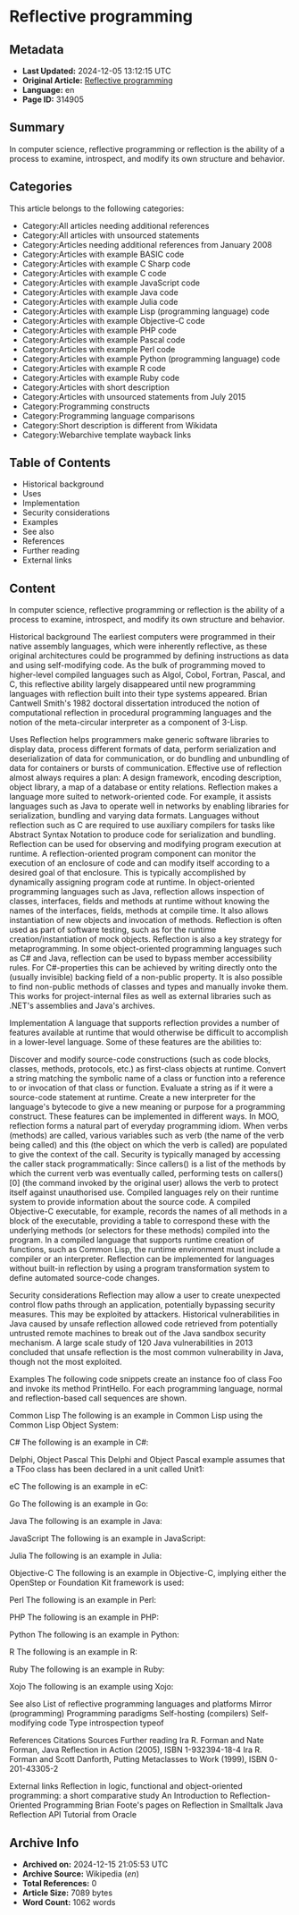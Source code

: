 # Reflective programming

## Metadata
- **Last Updated:** 2024-12-05 13:12:15 UTC
- **Original Article:** [Reflective programming](https://en.wikipedia.org/wiki/Reflective_programming)
- **Language:** en
- **Page ID:** 314905

## Summary
In computer science, reflective programming or reflection is the ability of a process to examine, introspect, and modify its own structure and behavior.

## Categories
This article belongs to the following categories:

- Category:All articles needing additional references
- Category:All articles with unsourced statements
- Category:Articles needing additional references from January 2008
- Category:Articles with example BASIC code
- Category:Articles with example C Sharp code
- Category:Articles with example C code
- Category:Articles with example JavaScript code
- Category:Articles with example Java code
- Category:Articles with example Julia code
- Category:Articles with example Lisp (programming language) code
- Category:Articles with example Objective-C code
- Category:Articles with example PHP code
- Category:Articles with example Pascal code
- Category:Articles with example Perl code
- Category:Articles with example Python (programming language) code
- Category:Articles with example R code
- Category:Articles with example Ruby code
- Category:Articles with short description
- Category:Articles with unsourced statements from July 2015
- Category:Programming constructs
- Category:Programming language comparisons
- Category:Short description is different from Wikidata
- Category:Webarchive template wayback links

## Table of Contents

- Historical background
- Uses
- Implementation
- Security considerations
- Examples
- See also
- References
- Further reading
- External links

## Content

In computer science, reflective programming or reflection is the ability of a process to examine, introspect, and modify its own structure and behavior.

Historical background
The earliest computers were programmed in their native assembly languages, which were inherently reflective, as these original architectures could be programmed by defining instructions as data and using self-modifying code. As the bulk of programming moved to higher-level compiled languages such as Algol, Cobol, Fortran, Pascal, and C, this reflective ability largely disappeared until new programming languages with reflection built into their type systems appeared.
Brian Cantwell Smith's 1982 doctoral dissertation introduced the notion of computational reflection in procedural programming languages and the notion of the meta-circular interpreter as a component of 3-Lisp.

Uses
Reflection helps programmers make generic software libraries to display data, process different formats of data, perform serialization and deserialization of data for communication, or do bundling and unbundling of data for containers or bursts of communication.
Effective use of reflection almost always requires a plan: A design framework, encoding description, object library, a map of a database or entity relations.
Reflection makes a language more suited to network-oriented code. For example, it assists languages such as Java to operate well in networks by enabling libraries for serialization, bundling and varying data formats. Languages without reflection such as C are required to use auxiliary compilers for tasks like Abstract Syntax Notation to produce code for serialization and bundling.
Reflection can be used for observing and modifying program execution at runtime. A reflection-oriented program component can monitor the execution of an enclosure of code and can modify itself according to a desired goal of that enclosure. This is typically accomplished by dynamically assigning program code at runtime.
In object-oriented programming languages such as Java, reflection allows inspection of classes, interfaces, fields and methods at runtime without knowing the names of the interfaces, fields, methods at compile time. It also allows instantiation of new objects and invocation of methods.
Reflection is often used as part of software testing, such as for the runtime creation/instantiation of mock objects.
Reflection is also a key strategy for metaprogramming.
In some object-oriented programming languages such as C# and Java, reflection can be used to bypass member accessibility rules. For C#-properties this can be achieved by writing directly onto the (usually invisible) backing field of a non-public property. It is also possible to find non-public methods of classes and types and manually invoke them. This works for project-internal files as well as external libraries such as .NET's assemblies and Java's archives.

Implementation
A language that supports reflection provides a number of features available at runtime that would otherwise be difficult to accomplish in a lower-level language. Some of these features are the abilities to:

Discover and modify source-code constructions (such as code blocks, classes, methods, protocols, etc.) as first-class objects at runtime.
Convert a string matching the symbolic name of a class or function into a reference to or invocation of that class or function.
Evaluate a string as if it were a source-code statement at runtime.
Create a new interpreter for the language's bytecode to give a new meaning or purpose for a programming construct.
These features can be implemented in different ways. In MOO, reflection forms a natural part of everyday programming idiom. When verbs (methods) are called, various variables such as verb (the name of the verb being called) and this (the object on which the verb is called) are populated to give the context of the call. Security is typically managed by accessing the caller stack programmatically: Since callers() is a list of the methods by which the current verb was eventually called, performing tests on callers()[0] (the command invoked by the original user) allows the verb to protect itself against unauthorised use.
Compiled languages rely on their runtime system to provide information about the source code. A compiled Objective-C executable, for example, records the names of all methods in a block of the executable, providing a table to correspond these with the underlying methods (or selectors for these methods) compiled into the program. In a compiled language that supports runtime creation of functions, such as Common Lisp, the runtime environment must include a compiler or an interpreter.
Reflection can be implemented for languages without built-in reflection by using a program transformation system to define automated source-code changes.

Security considerations
Reflection may allow a user to create unexpected control flow paths through an application, potentially bypassing security measures. This may be exploited by attackers. Historical vulnerabilities in Java caused by unsafe reflection allowed code retrieved from potentially untrusted remote machines to break out of the Java sandbox security mechanism. A large scale study of 120 Java vulnerabilities in 2013 concluded that unsafe reflection is the most common vulnerability in Java, though not the most exploited.

Examples
The following code snippets create an instance foo of class Foo and invoke its method PrintHello. For each programming language, normal and reflection-based call sequences are shown.

Common Lisp
The following is an example in Common Lisp using the Common Lisp Object System:

C#
The following is an example in C#:

Delphi, Object Pascal
This Delphi and Object Pascal example assumes that a TFoo class has been declared in a unit called Unit1:

eC
The following is an example in eC:

Go
The following is an example in Go:

Java
The following is an example in Java:

JavaScript
The following is an example in JavaScript:

Julia
The following is an example in Julia:

Objective-C
The following is an example in Objective-C, implying either the OpenStep or Foundation Kit framework is used:

Perl
The following is an example in Perl:

PHP
The following is an example in PHP:

Python
The following is an example in Python:

R
The following is an example in R:

Ruby
The following is an example in Ruby:

Xojo
The following is an example using Xojo:

See also
List of reflective programming languages and platforms
Mirror (programming)
Programming paradigms
Self-hosting (compilers)
Self-modifying code
Type introspection
typeof

References
Citations
Sources
Further reading
Ira R. Forman and Nate Forman, Java Reflection in Action (2005), ISBN 1-932394-18-4
Ira R. Forman and Scott Danforth, Putting Metaclasses to Work (1999), ISBN 0-201-43305-2

External links
Reflection in logic, functional and object-oriented programming: a short comparative study
An Introduction to Reflection-Oriented Programming
Brian Foote's pages on Reflection in Smalltalk
Java Reflection API Tutorial from Oracle

## Archive Info
- **Archived on:** 2024-12-15 21:05:53 UTC
- **Archive Source:** Wikipedia (_en_)
- **Total References:** 0
- **Article Size:** 7089 bytes
- **Word Count:** 1062 words
